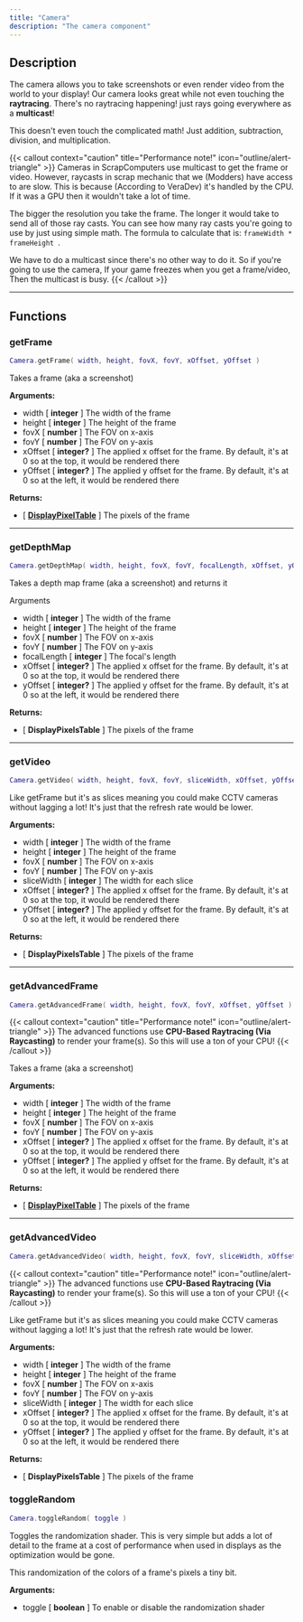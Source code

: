 ```yaml
---
title: "Camera"
description: "The camera component"
---
```


## Description

The camera allows you to take screenshots or even render video from the world to your display! Our camera looks great while not even touching the **raytracing**. There's no raytracing happening! just rays going everywhere as a **multicast**!

This doesn't even touch the complicated math! Just addition, subtraction, division, and multiplication.

{{< callout context="caution" title="Performance note!" icon="outline/alert-triangle" >}}
Cameras in ScrapComputers use multicast to get the frame or video. However, raycasts in scrap mechanic that we (Modders) have access to are slow. This is because (According to VeraDev) it's handled by the CPU. If it was a GPU then it wouldn't take a lot of time.

The bigger the resolution you take the frame. The longer it would take to send all of those ray casts. You can see how many ray casts you're going to use by just using simple math. The formula to calculate that is: `frameWidth * frameHeight `.

We have to do a multicast since there's no other way to do it. So if you're going to use the camera, If your game freezes when you get a frame/video, Then the multicast is busy.
{{< /callout >}}

---

## Functions

### getFrame

```lua
Camera.getFrame( width, height, fovX, fovY, xOffset, yOffset )
```

Takes a frame (aka a screenshot)

**Arguments:**
- width [ **integer** ] The width of the frame
- height [ **integer** ] The height of the frame
- fovX [ **number** ] The FOV on x-axis
- fovY [ **number** ] The FOV on y-axis
- xOffset [ **integer?** ] The applied x offset for the frame. By default, it's at 0 so at the top, it would be rendered there
- yOffset [ **integer?** ] The applied y offset for the frame. By default, it's at 0 so at the left, it would be rendered there

**Returns:**
- [ **[DisplayPixelTable](/docs/lua-api/components/display/#pixeltable)** ] The pixels of the frame

---

### getDepthMap

```lua
Camera.getDepthMap( width, height, fovX, fovY, focalLength, xOffset, yOffset )
```

Takes a depth map frame (aka a screenshot) and returns it

Arguments
- width [ **integer** ] The width of the frame
- height [ **integer** ] The height of the frame
- fovX [ **number** ] The FOV on x-axis
- fovY [ **number** ] The FOV on y-axis
- focalLength [ **integer** ] The focal's length
- xOffset [ **integer?** ] The applied x offset for the frame. By default, it's at 0 so at the top, it would be rendered there
- yOffset [ **integer?** ] The applied y offset for the frame. By default, it's at 0 so at the left, it would be rendered there

**Returns:**
- [ **DisplayPixelsTable** ] The pixels of the frame

---

### getVideo

```lua
Camera.getVideo( width, height, fovX, fovY, sliceWidth, xOffset, yOffset )
```

Like getFrame but it's as slices meaning you could make CCTV cameras without lagging a lot! It's just that the refresh rate would be lower.

**Arguments:**
- width [ **integer** ] The width of the frame
- height [ **integer** ] The height of the frame
- fovX [ **number** ] The FOV on x-axis
- fovY [ **number** ] The FOV on y-axis
- sliceWidth [ **integer** ] The width for each slice
- xOffset [ **integer?** ] The applied x offset for the frame. By default, it's at 0 so at the top, it would be rendered there
- yOffset [ **integer?** ] The applied y offset for the frame. By default, it's at 0 so at the left, it would be rendered there

**Returns:**
- [ **DisplayPixelsTable** ] The pixels of the frame

---


### getAdvancedFrame

```lua
Camera.getAdvancedFrame( width, height, fovX, fovY, xOffset, yOffset )
```

{{< callout context="caution" title="Performance note!" icon="outline/alert-triangle" >}}
The advanced functions use **CPU-Based Raytracing (Via Raycasting)** to render your frame(s). So this will use a ton of your CPU!
{{< /callout >}}

Takes a frame (aka a screenshot)

**Arguments:**
- width [ **integer** ] The width of the frame
- height [ **integer** ] The height of the frame
- fovX [ **number** ] The FOV on x-axis
- fovY [ **number** ] The FOV on y-axis
- xOffset [ **integer?** ] The applied x offset for the frame. By default, it's at 0 so at the top, it would be rendered there
- yOffset [ **integer?** ] The applied y offset for the frame. By default, it's at 0 so at the left, it would be rendered there

**Returns:**
- [ **[DisplayPixelTable](/docs/lua-api/components/display/#pixeltable)** ] The pixels of the frame

---

### getAdvancedVideo

```lua
Camera.getAdvancedVideo( width, height, fovX, fovY, sliceWidth, xOffset, yOffset )
```

{{< callout context="caution" title="Performance note!" icon="outline/alert-triangle" >}}
The advanced functions use **CPU-Based Raytracing (Via Raycasting)** to render your frame(s). So this will use a ton of your CPU!
{{< /callout >}}

Like getFrame but it's as slices meaning you could make CCTV cameras without lagging a lot! It's just that the refresh rate would be lower.

**Arguments:**
- width [ **integer** ] The width of the frame
- height [ **integer** ] The height of the frame
- fovX [ **number** ] The FOV on x-axis
- fovY [ **number** ] The FOV on y-axis
- sliceWidth [ **integer** ] The width for each slice
- xOffset [ **integer?** ] The applied x offset for the frame. By default, it's at 0 so at the top, it would be rendered there
- yOffset [ **integer?** ] The applied y offset for the frame. By default, it's at 0 so at the left, it would be rendered there

**Returns:**
- [ **DisplayPixelsTable** ] The pixels of the frame

### toggleRandom

```lua
Camera.toggleRandom( toggle )
```

Toggles the randomization shader. This is very simple but adds a lot of detail to the frame at a cost of performance when used in displays as the optimization would be gone.

This randomization of the colors of a frame's pixels a tiny bit.

**Arguments:**
- toggle [ **boolean** ] To enable or disable the randomization shader
